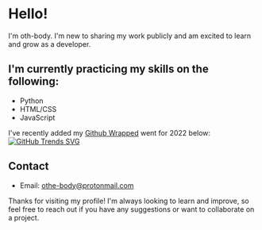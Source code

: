 # Hello!
I'm oth-body. I'm new to sharing my work publicly and am excited to learn and grow as a developer. 

## I'm currently practicing my skills on the following:

- Python
- HTML/CSS
- JavaScript

I've recently added my [Github Wrapped](https://githubtrends.io) went for 2022 below:
[![GitHub Trends SVG](https://api.githubtrends.io/user/svg/avgupta456/langs)](https://githubtrends.io)
 
## Contact

- Email: othe-body@protonmail.com

Thanks for visiting my profile! I'm always looking to learn and improve, so feel free to reach out if you have any suggestions or want to collaborate on a project.
